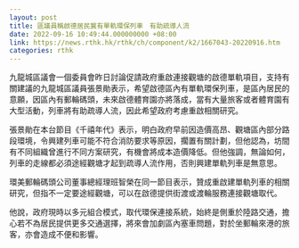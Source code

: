 ```yaml
---
layout: post
title: 區議員稱啟德居民冀有單軌環保列車　有助疏導人流
date: 2022-09-16 10:49:44.000000000 +08:00
link: https://news.rthk.hk/rthk/ch/component/k2/1667043-20220916.htm
categories: rthk
---
```


九龍城區議會一個委員會昨日討論促請政府重啟連接觀塘的啟德單軌項目，支持有關建議的九龍城區議員張景勛表示，希望啟德區內有單軌環保列車，是區內居民的意願，因區內有郵輪碼頭，未來啟德體育園亦將落成，當有大量旅客或者體育園有大型活動，列車將有助疏導人流，因此希望政府考慮重啟相關研究。

張景勛在本台節目《千禧年代》表示，明白政府早前因造價高昂、觀塘區內部分路段環境，令興建列車可能不符合消防要求等原因，擱置有關計劃，但他認為，坊間有不同組織曾進行不同方案研究，有機會將成本造價降低。但他強調，無論如何，列車的走線都必須途經觀塘才起到疏導人流作用，否則興建單軌列車是無意思。

環美郵輪碼頭公司董事總經理班智榮在同一節目表示，贊成重啟建單軌列車的相關研究，但指不一定要途經觀塘，可以在啟德提供街渡或渡輪服務連接觀塘取代。

他說，政府現時以多元組合模式，取代環保連接系統，始終是側重於陸路交通，擔心若不為居民提供更多交通選擇，將來會加劇區內塞車問題，對於坐郵輪來港的旅客，亦會造成不便和影響。
